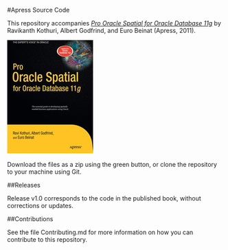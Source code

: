 #Apress Source Code

This repository accompanies [*Pro Oracle Spatial for Oracle Database 11g*](http://www.apress.com/9781430242871) by Ravikanth Kothuri, Albert Godfrind, and Euro Beinat (Apress, 2011).

![Cover image](9781430242871.jpg)

Download the files as a zip using the green button, or clone the repository to your machine using Git.

##Releases

Release v1.0 corresponds to the code in the published book, without corrections or updates.

##Contributions

See the file Contributing.md for more information on how you can contribute to this repository.
